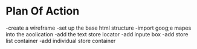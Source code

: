 # Plan Of Action
-create a wireframe
-set up the base html structure
-import goog;e mapes into the aoolication
-add the text store locator
-add inpute box
-add store list container
-add individual store container